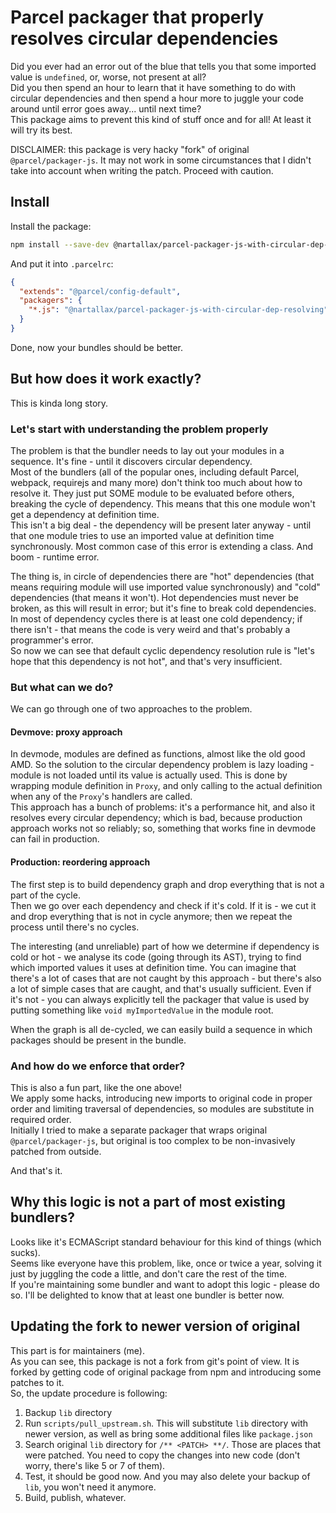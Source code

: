 # Parcel packager that properly resolves circular dependencies

Did you ever had an error out of the blue that tells you that some imported value is `undefined`, or, worse, not present at all?  
Did you then spend an hour to learn that it have something to do with circular dependencies and then spend a hour more to juggle your code around until error goes away... until next time?  
This package aims to prevent this kind of stuff once and for all! At least it will try its best.  

DISCLAIMER: this package is very hacky "fork" of original `@parcel/packager-js`. It may not work in some circumstances that I didn't take into account when writing the patch. Proceed with caution.  

## Install

Install the package:

```bash
npm install --save-dev @nartallax/parcel-packager-js-with-circular-dep-resolving
```

And put it into `.parcelrc`:

```json
{
  "extends": "@parcel/config-default",
  "packagers": {
    "*.js": "@nartallax/parcel-packager-js-with-circular-dep-resolving"
  }
}
```

Done, now your bundles should be better.  

## But how does it work exactly?

This is kinda long story.  

### Let's start with understanding the problem properly

The problem is that the bundler needs to lay out your modules in a sequence. It's fine - until it discovers circular dependency.  
Most of the bundlers (all of the popular ones, including default Parcel, webpack, requirejs and many more) don't think too much about how to resolve it. They just put SOME module to be evaluated before others, breaking the cycle of dependency. This means that this one module won't get a dependency at definition time.  
This isn't a big deal - the dependency will be present later anyway - until that one module tries to use an imported value at definition time synchronously. Most common case of this error is extending a class. And boom - runtime error.  

The thing is, in circle of dependencies there are "hot" dependencies (that means requiring module will use imported value synchronously) and "cold" dependencies (that means it won't). Hot dependencies must never be broken, as this will result in error; but it's fine to break cold dependencies. In most of dependency cycles there is at least one cold dependency; if there isn't - that means the code is very weird and that's probably a programmer's error.  
So now we can see that default cyclic dependency resolution rule is "let's hope that this dependency is not hot", and that's very insufficient.  

### But what can we do?

We can go through one of two approaches to the problem.

#### Devmove: proxy approach

In devmode, modules are defined as functions, almost like the old good AMD. So the solution to the circular dependency problem is lazy loading - module is not loaded until its value is actually used. This is done by wrapping module definition in `Proxy`, and only calling to the actual definition when any of the `Proxy`'s handlers are called.  
This approach has a bunch of problems: it's a performance hit, and also it resolves every circular dependency; which is bad, because production approach works not so reliably; so, something that works fine in devmode can fail in production.  

#### Production: reordering approach

The first step is to build dependency graph and drop everything that is not a part of the cycle.  
Then we go over each dependency and check if it's cold. If it is - we cut it and drop everything that is not in cycle anymore; then we repeat the process until there's no cycles.  

The interesting (and unreliable) part of how we determine if dependency is cold or hot - we analyse its code (going through its AST), trying to find which imported values it uses at definition time. You can imagine that there's a lot of cases that are not caught by this approach - but there's also a lot of simple cases that are caught, and that's usually sufficient. Even if it's not - you can always explicitly tell the packager that value is used by putting something like `void myImportedValue` in the module root.  

When the graph is all de-cycled, we can easily build a sequence in which packages should be present in the bundle.

### And how do we enforce that order?

This is also a fun part, like the one above!  
We apply some hacks, introducing new imports to original code in proper order and limiting traversal of dependencies, so modules are substitute in required order.  
Initially I tried to make a separate packager that wraps original `@parcel/packager-js`, but original is too complex to be non-invasively patched from outside.  

And that's it.  

## Why this logic is not a part of most existing bundlers?

Looks like it's ECMAScript standard behaviour for this kind of things (which sucks).  
Seems like everyone have this problem, like, once or twice a year, solving it just by juggling the code a little, and don't care the rest of the time.  
If you're maintaining some bundler and want to adopt this logic - please do so. I'll be delighted to know that at least one bundler is better now.  

## Updating the fork to newer version of original

This part is for maintainers (me).  
As you can see, this package is not a fork from git's point of view. It is forked by getting code of original package from npm and introducing some patches to it.  
So, the update procedure is following:

1. Backup `lib` directory
2. Run `scripts/pull_upstream.sh`. This will substitute `lib` directory with newer version, as well as bring some additional files like `package.json`
3. Search original `lib` directory for `/** <PATCH> **/`. Those are places that were patched. You need to copy the changes into new code (don't worry, there's like 5 or 7 of them).
4. Test, it should be good now. And you may also delete your backup of `lib`, you won't need it anymore.
5. Build, publish, whatever.
